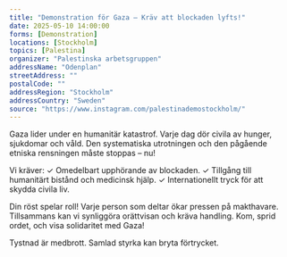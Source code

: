 ```yaml
---
title: "Demonstration för Gaza – Kräv att blockaden lyfts!"
date: 2025-05-10 14:00:00
forms: [Demonstration]
locations: [Stockholm]
topics: [Palestina]
organizer: "Palestinska arbetsgruppen"
addressName: "Odenplan"
streetAddress: ""
postalCode: ""
addressRegion: "Stockholm"
addressCountry: "Sweden"
source: "https://www.instagram.com/palestinademostockholm/"
---
```

Gaza lider under en humanitär katastrof. Varje dag dör civila av hunger, sjukdomar och våld. Den systematiska utrotningen och den pågående etniska rensningen måste stoppas – nu!

Vi kräver:
✓ Omedelbart upphörande av blockaden.
✓ Tillgång till humanitärt bistånd och medicinsk hjälp.
✓ Internationellt tryck för att skydda civila liv.

Din röst spelar roll!
Varje person som deltar ökar pressen på makthavare. Tillsammans kan vi synliggöra orättvisan och kräva handling. Kom, sprid ordet, och visa solidaritet med Gaza!

Tystnad är medbrott. Samlad styrka kan bryta förtrycket.
